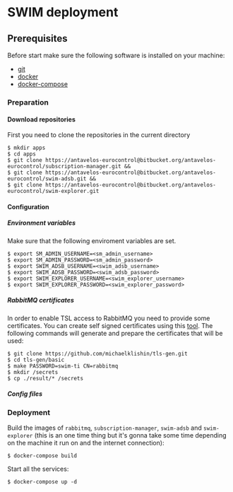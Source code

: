 # SWIM deployment

## Prerequisites
Before start make sure the following software is installed on your machine:
    
   - [git](https://git-scm.com/downloads)
   - [docker](https://docs.docker.com/install/)
   - [docker-compose](https://docs.docker.com/compose/install/)

### Preparation

#### Download repositories
First you need to clone the repositories in the current directory
```shell
$ mkdir apps
$ cd apps
$ git clone https://antavelos-eurocontrol@bitbucket.org/antavelos-eurocontrol/subscription-manager.git &&
$ git clone https://antavelos-eurocontrol@bitbucket.org/antavelos-eurocontrol/swim-adsb.git &&
$ git clone https://antavelos-eurocontrol@bitbucket.org/antavelos-eurocontrol/swim-explorer.git
```

#### Configuration
##### Environment variables
Make sure that the following enviroment variables are set.
```shell
$ export SM_ADMIN_USERNAME=<sm_admin_username>
$ export SM_ADMIN_PASSWORD=<sm_admin_password>
$ export SWIM_ADSB_USERNAME=<swim_adsb_username>
$ export SWIM_ADSB_PASSWORD=<swim_adsb_password>
$ export SWIM_EXPLORER_USERNAME=<swim_explorer_username>
$ export SWIM_EXPLORER_PASSWORD=<swim_explorer_password>
```

##### RabbitMQ certificates
In order to enable TSL access to RabbitMQ you need to provide some certificates. You can create self signed certificates
using this [tool](https://github.com/michaelklishin/tls-gen). The following commands will generate and prepare the 
certificates that will be used:
```shell
$ git clone https://github.com/michaelklishin/tls-gen.git
$ cd tls-gen/basic
$ make PASSWORD=swim-ti CN=rabbitmq
$ mkdir /secrets
$ cp ./result/* /secrets
```


##### Config files


### Deployment

Build the images of `rabbitmq`, `subscription-manager`, `swim-adsb` and `swim-explorer` 
(this is an one time thing but it's gonna take some time depending on the machine it run on and the internet 
connection):
```shell
$ docker-compose build
```

Start all the services:

```shell
$ docker-compose up -d
```